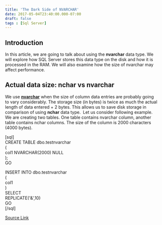 ```yaml
---
title: 'The Dark Side of NVARCHAR'
date: 2017-05-04T23:40:00.000-07:00
draft: false
tags : [Sql Server]
---
```


Introduction
------------

  
In this article, we are going to talk about using the **nvarchar** data type. We will explore how SQL Server stores this data type on the disk and how it is processed in the RAM. We will also examine how the size of nvarchar may affect performance.  

Actual data size: nchar vs nvarchar
-----------------------------------

  
We use **[nvarchar](https://docs.microsoft.com/en-us/sql/t-sql/data-types/nchar-and-nvarchar-transact-sql)** when the size of column data entries are probably going to vary considerably. The storage size (in bytes) is twice as much the actual length of data entered + 2 bytes. This allows us to save disk storage in comparison of using **nchar** data type.  Let us consider following example. We are creating two tables. One table contains nvarchar column, another table contains nchar columns. The size of the column is 2000 characters (4000 bytes).  
  
\[sql\]  
CREATE TABLE dbo.testnvarchar  
(  
col1 NVARCHAR(2000) NULL  
);  
GO  
  
INSERT INTO dbo.testnvarchar  
(  
col1  
)  
SELECT  
REPLICATE('&',10)  
GO  
\[/sql\]  
  
[Source Link](http://codingsight.com/sql-server-dark-side-nvarchar/)